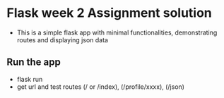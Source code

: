 # Flask week 2 Assignment solution

- This is a simple flask app with minimal functionalities, demonstrating routes and displaying json data

## Run the app
- flask run
- get url and test routes (/ or /index), (/profile/xxxx),  (/json)

